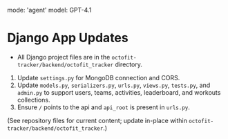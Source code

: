 mode: 'agent'
model: GPT-4.1

# Django App Updates

- All Django project files are in the `octofit-tracker/backend/octofit_tracker` directory.

1. Update `settings.py` for MongoDB connection and CORS.
2. Update `models.py`, `serializers.py`, `urls.py`, `views.py`, `tests.py`, and `admin.py` to support users, teams, activities, leaderboard, and workouts collections.
3. Ensure `/` points to the api and `api_root` is present in `urls.py`.

(See repository files for current content; update in-place within `octofit-tracker/backend/octofit_tracker`.)
